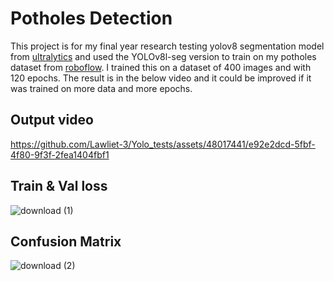 # Potholes Detection 

This project is for my final year research testing yolov8 segmentation model from [ultralytics](https://github.com/ultralytics/ultralytics) and used the YOLOv8l-seg version to train on my potholes dataset from [roboflow](https://roboflow.com/).
I trained this on a dataset of 400 images and with 120 epochs. The result is in the below video and it could be improved if it was trained on more data and more epochs.

## Output video



https://github.com/Lawliet-3/Yolo_tests/assets/48017441/e92e2dcd-5fbf-4f80-9f3f-2fea1404fbf1


## Train & Val loss 


![download (1)](https://github.com/Lawliet-3/Yolo_tests/assets/48017441/dffa085f-3343-412c-b7a2-a7bde0d36265)

## Confusion Matrix

![download (2)](https://github.com/Lawliet-3/Yolo_tests/assets/48017441/c6bf814b-ba0e-4c59-98ea-c64488bce905)
